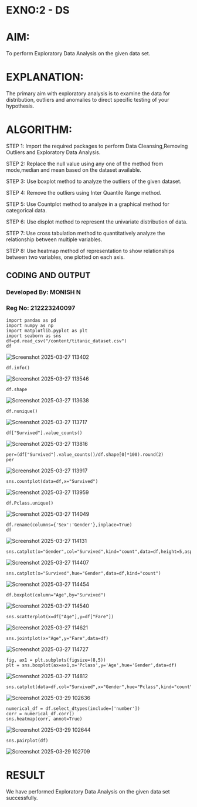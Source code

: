# EXNO:2 - DS
# AIM:

  To perform Exploratory Data Analysis on the given data set.
      
# EXPLANATION:
  The primary aim with exploratory analysis is to examine the data for distribution, outliers and anomalies to direct specific testing of your hypothesis.
  
# ALGORITHM:
STEP 1: Import the required packages to perform Data Cleansing,Removing Outliers and Exploratory Data Analysis.

STEP 2: Replace the null value using any one of the method from mode,median and mean based on the dataset available.

STEP 3: Use boxplot method to analyze the outliers of the given dataset.

STEP 4: Remove the outliers using Inter Quantile Range method.

STEP 5: Use Countplot method to analyze in a graphical method for categorical data.

STEP 6: Use displot method to represent the univariate distribution of data.

STEP 7: Use cross tabulation method to quantitatively analyze the relationship between multiple variables.

STEP 8: Use heatmap method of representation to show relationships between two variables, one plotted on each axis.

## CODING AND OUTPUT
### Developed By: MONISH N
### Reg No: 212223240097

```
import pandas as pd
import numpy as np
import matplotlib.pyplot as plt
import seaborn as sns
df=pd.read_csv("/content/titanic_dataset.csv")
df
```
![Screenshot 2025-03-27 113402](https://github.com/user-attachments/assets/e4d44ff6-43d4-48c6-b793-7037d23d10db)
```
df.info()
```
![Screenshot 2025-03-27 113546](https://github.com/user-attachments/assets/7eea01dc-68b5-4776-b714-168a9a335b50)
```
df.shape
```
![Screenshot 2025-03-27 113638](https://github.com/user-attachments/assets/47583dbe-a492-4f9c-89cd-5c85a3ae9981)
```
df.nunique()
```
![Screenshot 2025-03-27 113717](https://github.com/user-attachments/assets/8d3a364f-b8f2-4212-9f07-ca463b612118)
```
df["Survived"].value_counts()
```
![Screenshot 2025-03-27 113816](https://github.com/user-attachments/assets/110aecbe-e087-41c9-b812-b14a77dfa3cc)
```
per=(df["Survived"].value_counts()/df.shape[0]*100).round(2)
per
```
![Screenshot 2025-03-27 113917](https://github.com/user-attachments/assets/4c9c43c0-ffc4-4db5-896c-0eb89378e700)
```
sns.countplot(data=df,x="Survived")
```
![Screenshot 2025-03-27 113959](https://github.com/user-attachments/assets/09b29f76-017c-45d5-913e-728c63ca08ee)
```
df.Pclass.unique()
```
![Screenshot 2025-03-27 114049](https://github.com/user-attachments/assets/9ca49804-873e-4a7f-9e6e-c53a152f95fd)
```
df.rename(columns={'Sex':'Gender'},inplace=True)
df
```
![Screenshot 2025-03-27 114131](https://github.com/user-attachments/assets/f6c29e20-0151-4472-9a0b-792fff602b56)
```
sns.catplot(x="Gender",col="Survived",kind="count",data=df,height=5,aspect=.7)
```
![Screenshot 2025-03-27 114407](https://github.com/user-attachments/assets/4f4dfa65-70c6-4cb2-8059-a2a62ed950b6)
```
sns.catplot(x="Survived",hue="Gender",data=df,kind="count")
```
![Screenshot 2025-03-27 114454](https://github.com/user-attachments/assets/d858f6f4-5dc7-44e3-98c1-8ca22737f989)
```
df.boxplot(column="Age",by="Survived")
```
![Screenshot 2025-03-27 114540](https://github.com/user-attachments/assets/d5b1c49c-7ead-4cd3-ac0c-c83fc4f38bff)
```
sns.scatterplot(x=df["Age"],y=df["Fare"])
```
![Screenshot 2025-03-27 114621](https://github.com/user-attachments/assets/0d953348-2191-4fdf-a06a-79c32a12413d)

```
sns.jointplot(x="Age",y="Fare",data=df)
```
![Screenshot 2025-03-27 114727](https://github.com/user-attachments/assets/bfe06610-2f60-4226-bd56-99cc61cb0e31)

```
fig, ax1 = plt.subplots(figsize=(8,5))
plt = sns.boxplot(ax=ax1,x='Pclass',y='Age',hue='Gender',data=df)
```
![Screenshot 2025-03-27 114812](https://github.com/user-attachments/assets/a1737c29-0529-439f-b834-12ee44482020)
```
sns.catplot(data=df,col="Survived",x="Gender",hue="Pclass",kind="count")
```
![Screenshot 2025-03-29 102636](https://github.com/user-attachments/assets/0c4882b8-3e2e-4de5-a9e8-8413bed35348)

```
numerical_df = df.select_dtypes(include=['number'])
corr = numerical_df.corr()
sns.heatmap(corr, annot=True)
```
![Screenshot 2025-03-29 102644](https://github.com/user-attachments/assets/10d4c85b-c444-4769-9d85-f31e66b9e123)

```
sns.pairplot(df)
```
![Screenshot 2025-03-29 102709](https://github.com/user-attachments/assets/8aa740a8-e6fa-4b57-ba1a-a8c1ecc26033)


# RESULT
We have performed Exploratory Data Analysis on the given data set successfully.
